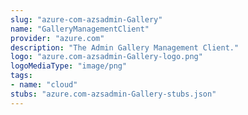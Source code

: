 ```yaml
---
slug: "azure-com-azsadmin-Gallery"
name: "GalleryManagementClient"
provider: "azure.com"
description: "The Admin Gallery Management Client."
logo: "azure.com-azsadmin-Gallery-logo.png"
logoMediaType: "image/png"
tags:
- name: "cloud"
stubs: "azure.com-azsadmin-Gallery-stubs.json"
---
```

